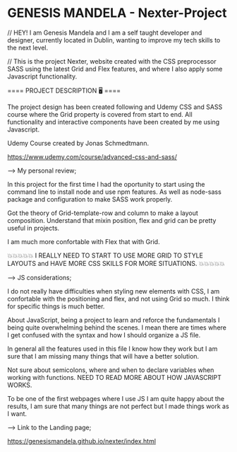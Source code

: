 # GENESIS MANDELA - Nexter-Project

// HEY! I am Genesis Mandela and I am a self taught developer and designer, currently located in Dublin, wanting to improve my tech skills to the next level.

// This is the project Nexter, website created with the CSS preprocessor SASS using the latest Grid and Flex features, and where I also apply some Javascript functionality.

==== PROJECT DESCRIPTION 🖥️ ====

The project design has been created following and Udemy CSS and SASS course where the Grid property is covered from start to end. All functionality and interactive components have been created by me using Javascript.

Udemy Course created by Jonas Schmedtmann.

https://www.udemy.com/course/advanced-css-and-sass/

--> My personal review;

In this project for the first time I had the oportunity to start using the command line to install node and use npm features. As well as node-sass package and configuration to make SASS work properly.

Got the theory of Grid-template-row and column to make a layout composition. Understand that mixin position, flex and grid can be pretty useful in projects.

I am much more confortable with Flex that with Grid. 

💥💥💥💥💥 I REALLY NEED TO START TO USE MORE GRID TO STYLE LAYOUTS and HAVE MORE CSS SKILLS FOR MORE SITUATIONS. 💥💥💥💥💥

--> JS considerations;

I do not really have difficulties when styling new elements with CSS, I am confortable with the positioning and flex, and not using Grid so much. I think for specific things is much better.

About JavaScript, being a project to learn and reforce the fundamentals I being quite overwhelming behind the scenes. I mean there are times where I get confused with the syntax and how I should organize a JS file.

In general all the features used in this file I know how they work but I am sure that I am missing many things that will have a better solution.

Not sure about semicolons, where and when to declare variables when working with functions. NEED TO READ MORE ABOUT HOW JAVASCRIPT WORKS.

To be one of the first webpages where I use JS I am quite happy about the results, I am sure that many things are not perfect but I made things work as I want.

--> Link to the Landing page;
 
https://genesismandela.github.io/nexter/index.html

